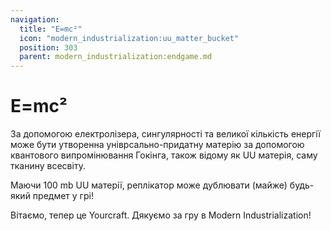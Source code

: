 ```yaml
---
navigation:
  title: "E=mc²"
  icon: "modern_industrialization:uu_matter_bucket"
  position: 303
  parent: modern_industrialization:endgame.md
---
```


# E=mc²

<ItemImage id="modern_industrialization:uu_matter_bucket" />

За допомогою електролізера, сингулярності та великої кількість енергії може бути утворенна уніврсально-придатну матерію за допомогою квантового випромінювання Гокінга, також відому як UU матерія, саму тканину всесвіту.

<ItemImage id="modern_industrialization:replicator" />

Маючи 100 mb UU матерії, реплікатор може дублювати (майже) будь-який предмет у грі!

Вітаємо, тепер це Yourcraft. Дякуємо за гру в Modern Industrialization!

